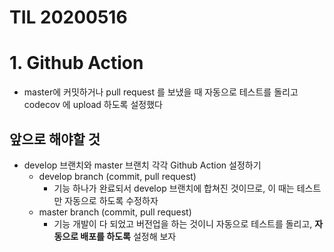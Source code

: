 # TIL 20200516

# 1. Github Action

- master에 커밋하거나 pull request 를 보냈을 때 자동으로 테스트를 돌리고 codecov 에 upload 하도록 설정했다

## 앞으로 해야할 것

- develop 브랜치와 master 브랜치 각각 Github Action 설정하기
  - develop branch (commit, pull request)
    - 기능 하나가 완료되서 develop 브랜치에 합쳐진 것이므로, 이 때는 테스트만 자동으로 하도록 수정하자
  - master branch (commit, pull request)
    - 기능 개발이 다 되었고 버전업을 하는 것이니 자동으로 테스트를 돌리고, **자동으로 배포를 하도록** 설정해 보자

